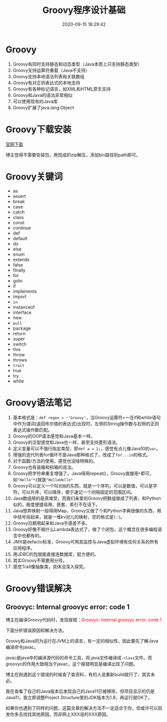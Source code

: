 ﻿---
title: Groovy程序设计基础
date: 2020-09-15 18:29:42
summary: 本文分享Groovy程序设计的基本内容。
tags:
- Groovy
categories:
- Groovy
---

# Groovy

1. Groovy有同时支持静态和动态类型（Java本质上只支持静态类型）
2. Groovy支持运算符重载（Java不支持）
3. Groovy支持本地语法列表和关联数组
4. Groovy有对正则表达式的本地支持
5. Groovy有各种标记语言，如XML和HTML原生支持
6. Groovy和Java的语法非常相似
7. 可以使用现有的Java库
8. Groovy扩展了java.lang.Object

# Groovy下载安装

[官网下载](https://groovy.apache.org/download.html)

博主觉得不需要安装包，用现成的zip解压，添加bin路径到path即可。

# Groovy关键词

- as
- assert
- break
- case
- catch
- class
- const
- continue
- def
- default
- do
- else
- enum
- extends
- false
- finally
- for
- goto
- if
- implements
- import
- `in`
- instanceof
- interface
- new
- `pull`
- package
- return
- super
- switch
- this
- throw
- throws
- `trait`
- true
- try
- while	 	 	 

# Groovy语法笔记

1. 基本格式是：`def regex = ~'Groovy'`，当Groovy运算符=〜在if和while语句中作为谓词(返回布尔值的表达式)出现时，左侧的String操作数与右侧的正则表达式操作数匹配。
2. Groovy的OOP语法感觉和Java基本一样。
3. Groovy的泛型感觉和Java也一样，甚至支持菱形语法。
4. 定义变量可以不强行指定类型，即`def a = 1;`，感觉有点儿像Java10的`var`。
5. 增强的迭代列表for循环不是Java那种格式了，改成了`for...in`的格式。
6. 对于函数/方法的使用，感觉也没啥特殊的。
7. Groovy也有装箱和拆箱的说法。
8. Groovy把字符串重复增强了，Java得用repeat()，Groovy直接用`*`即可，如`"Hello"*2`就是`"HelloHello"`
9. Groovy可以定义一个叫`范围`的东西，就是一个序列，可以是数值，可以是字符，可以升序，可以降序，便于速记一个间隔固定的范围区间。
10. Java数组用的是真难受，而我们亲爱的Groovy把数组做成了列表，和Python似的，极度便捷易用，嵌套、索引不在话下。
11. Java想弄映射一般得用Map，Groovy又做了个和Python字典很像的东西，用中括号括起来，就是一堆kv对儿的映射，空的格式是`[:]`。
12. Groovy日期用起来和Java手感差不多。
13. Groovy好像不搞什么Lambda表达式了，做了个闭包，这个概念在很多编程语言中也都有的。
14. JMX是defacto标准，Groovy可用其监控与Java虚拟环境有任何关系的所有应用程序。
15. 用JDBC的包就能直接连数据库，挺方便的。
16. 其实Groovy不需要用分号。
17. 感觉Trait像抽象类，具体没深入探究。

# Groovy错误解决

## Groovyc: Internal groovyc error: code 1

博主在编译Groovy代码时，发现报错：<font color="red">Groovyc: Internal groovyc error: code 1</font>

下面分析错误原因和解决方法。

Groovy和Java同为运行在JVM上的语言，有一定的相似性，因此要先了解Java编译命令javac。

javac是java中的编译源代码的命令工具，将.java文件编译成`.class`文件。而groovyc的作用大致相当于javac，这个报错明显是编译出现了问题。

博主在刚遇到这个错误的时候查了查资料，有的人说重新build就行了，其实未必。

我在查看了自己的Java版本后发现自己的Java11已被移除，但项目显示的仍是Java11，我立即调整Project Structure里的JDK版本为1.8，再运行就OK了。

如果你也遇到了同样的问题，这篇文章的解决方法不一定适合于你，但或许可以启发你多去找找其他原因，而非网上XXX说的XXX原因。
